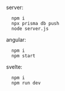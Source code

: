 server:
```
  npm i
  npx prisma db push
  node server.js
```

angular:
```
  npm i
  npm start
```

svelte:
```
  npm i
  npm run dev
```
